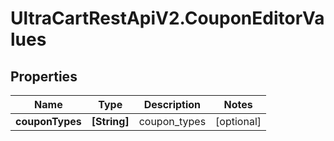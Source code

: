 # UltraCartRestApiV2.CouponEditorValues

## Properties
Name | Type | Description | Notes
------------ | ------------- | ------------- | -------------
**couponTypes** | **[String]** | coupon_types | [optional] 


